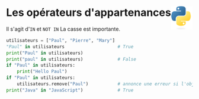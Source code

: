 # **Les opérateurs d'appartenances**<a href="../../../"><img align="right" src="../../../assets/logo/Python-logo-notext.svg" alt="Python" height="64px"></a>
Il s'agit d'`IN` et `NOT IN`
La casse est importante.
```py
utilisateurs = ["Paul", "Pierre", "Mary"]
"Paul" in utilisateurs                    # True
print("Paul" in utilisateurs)
print("paul" in utilisateurs)             # False
if "Paul" in utilisateurs:
    print("Hello Paul")
if "Paul" in utilisateurs:
    utilisateurs.remove("Paul")           # annonce une erreur si l'objet n'est pas dans la liste
print("Java" in "JavaScript")             # True
```